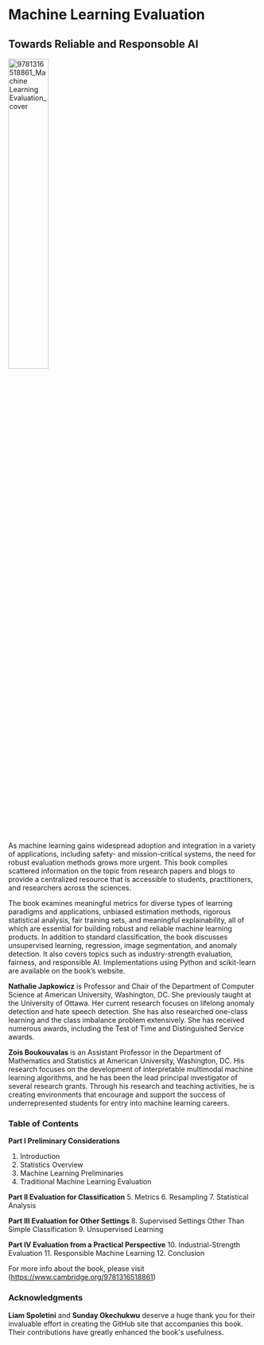 # Machine Learning Evaluation 
## Towards Reliable and Responsoble AI
<img src="https://github.com/user-attachments/assets/9e76e64f-6ce7-4af3-b9cc-eae855802431" alt="9781316518861_Machine Learning Evaluation_cover" width="40%"/>

As machine learning gains widespread adoption and integration in a variety of applications, including safety- and mission-critical systems, the need for robust evaluation methods grows more urgent. This book compiles scattered information on the topic from research papers and blogs to provide a centralized resource that is accessible to students, practitioners, and researchers across the sciences.

The book examines meaningful metrics for diverse types of learning paradigms and applications, unbiased estimation methods, rigorous statistical analysis, fair training sets, and meaningful explainability, all of which are essential for building robust and reliable machine learning products. In addition to standard classification, the book discusses unsupervised learning, regression, image segmentation, and anomaly detection. It also covers topics such as industry-strength evaluation, fairness, and responsible AI. Implementations using Python and scikit-learn are available on the book’s website.

**Nathalie Japkowicz** is Professor and Chair of the Department of Computer Science at American University, Washington, DC. She previously taught at the University of Ottawa. Her current research focuses on lifelong anomaly detection and hate speech detection. She has also researched one-class learning and the class imbalance problem extensively. She has received numerous awards, including the Test of Time and Distinguished Service awards.

**Zois Boukouvalas** is an Assistant Professor in the Department of Mathematics and Statistics at American University, Washington, DC. His research focuses on the development of interpretable multimodal machine learning algorithms, and he has been the lead principal investigator of several research grants. Through his research and teaching activities, he is creating environments that encourage and support the success of underrepresented students for entry into machine learning careers.

### Table of Contents
**Part I Preliminary Considerations**
1. Introduction
2. Statistics Overview
3. Machine Learning Preliminaries
4. Traditional Machine Learning Evaluation

**Part II Evaluation for Classification**
5. Metrics
6. Resampling
7. Statistical Analysis

**Part III Evaluation for Other Settings**
8. Supervised Settings Other Than Simple Classification
9. Unsupervised Learning

**Part IV Evaluation from a Practical Perspective**
10. Industrial-Strength Evaluation
11. Responsible Machine Learning
12. Conclusion

For more info about the book, please visit (https://www.cambridge.org/9781316518861)

### Acknowledgments
**Liam Spoletini** and **Sunday Okechukwu** deserve a huge thank you for their invaluable effort in creating the GitHub site that accompanies this book. Their contributions have greatly enhanced the book's usefulness.



